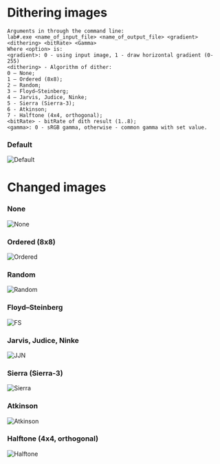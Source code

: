 # Dithering images
```
Arguments in through the command line:
lab#.exe <name_of_input_file> <name_of_output_file> <gradient> <dithering> <bitRate> <Gamma> 
Where <option> is:
<gradient>: 0 - using input image, 1 - draw horizontal gradient (0-255)
<dithering> - Algorithm of dither:
0 – None;
1 – Ordered (8x8);
2 – Random;
3 – Floyd–Steinberg;
4 – Jarvis, Judice, Ninke;
5 - Sierra (Sierra-3);
6 - Atkinson;
7 - Halftone (4x4, orthogonal);
<bitRate> - bitRate of dith result (1..8);
<gamma>: 0 - sRGB gamma, otherwise - common gamma with set value.
```
 ### Default
![Default](images/default.png)
# Changed images
  ### None
  ![None](images/0.png)  
  ### Ordered (8x8)
  ![Ordered](images/1.png)  
  ### Random
  ![Random](images/2.png)  
  ### Floyd–Steinberg
  ![FS](images/3.png)  
  ### Jarvis, Judice, Ninke
  ![JJN](images/4.png)  
  ### Sierra (Sierra-3)
  ![Sierra](images/5.png)  
  ### Atkinson
  ![Atkinson](images/6.png)  
  ### Halftone (4x4, orthogonal)
  ![Halftone](images/7.png)  
